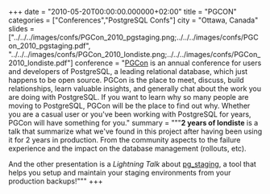 +++
date = "2010-05-20T00:00:00.000000+02:00"
title = "PGCON"
categories = ["Conferences","PostgreSQL Confs"]
city = "Ottawa, Canada"
slides = ["../../../images/confs/PGCon_2010_pgstaging.png;../../../images/confs/PGCon_2010_pgstaging.pdf",
          "../../../images/confs/PGCon_2010_londiste.png;../../../images/confs/PGCon_2010_londiste.pdf"]
conference = "[PGCon](https://www.pgcon.org/2010/) is an annual conference for users and developers of PostgreSQL, a leading relational database, which just happens to be open source. PGCon is the place to meet, discuss, build relationships, learn valuable insights, and generally chat about the work you are doing with PostgreSQL. If you want to learn why so many people are moving to PostgreSQL, PGCon will be the place to find out why. Whether you are a casual user or you've been working with PostgreSQL for years, PGCon will have something for you."
summary = """**2 years of londiste** is a talk that summarize what we've found in this project after having been using it for 2 years in production. From the community aspects to the failure experience and the impact on the database management (rollouts, etc).

And the other presentation is a *Lightning Talk* about [pg_staging](https://github.com/dimitri/pg_staging), a tool that helps you setup and maintain your staging environments from your production backups!"""
+++
